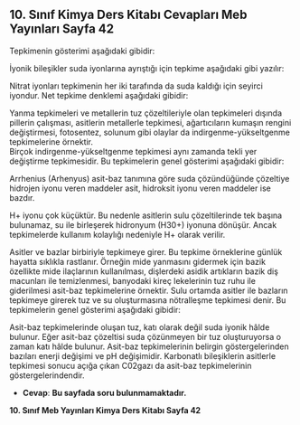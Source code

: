 ## 10. Sınıf Kimya Ders Kitabı Cevapları Meb Yayınları Sayfa 42

Tepkimenin gösterimi aşağıdaki gibidir:

İyonik bileşikler suda iyonlarına ayrıştığı için tepkime aşağıdaki gibi yazılır:

Nitrat iyonları tepkimenin her iki tarafında da suda kaldığı için seyirci iyondur. Net tepkime denklemi aşağıdaki gibidir:

Yanma tepkimeleri ve metallerin tuz çözeltileriyle olan tepkimeleri dışında pillerin çalışması, asitlerin metallerle tepkimesi, ağartıcıların kumaşın rengini değiştirmesi, fotosentez, solunum gibi olaylar da indirgenme-yükseltgenme tepkimelerine örnektir.  
 Birçok indirgenme-yükseltgenme tepkimesi aynı zamanda tekli yer değiştirme tepkimesidir. Bu tepkimelerin genel gösterimi aşağıdaki gibidir:

Arrhenius (Arhenyus) asit-baz tanımına göre suda çözündüğünde çözeltiye hidrojen iyonu veren maddeler asit, hidroksit iyonu veren maddeler ise bazdır.

H+ iyonu çok küçüktür. Bu nedenle asitlerin sulu çözeltilerinde tek başına bulunamaz, su ile birleşerek hidronyum (H30+) iyonuna dönüşür. Ancak tepkimelerde kullanım kolaylığı nedeniyle H+ olarak verilir.

Asitler ve bazlar birbiriyle tepkimeye girer. Bu tepkime örneklerine günlük hayatta sıklıkla rastlanır. Örneğin mide yanmasını gidermek için bazik özellikte mide ilaçlarının kullanılması, dişlerdeki asidik artıkların bazik diş macunları ile temizlenmesi, banyodaki kireç lekelerinin tuz ruhu ile giderilmesi asit-baz tepkimelerine örnektir. Sulu ortamda asitler ile bazların tepkimeye girerek tuz ve su oluşturmasına nötralleşme tepkimesi denir. Bu tepkimelerin genel gösterimi aşağıdaki gibidir:

Asit-baz tepkimelerinde oluşan tuz, katı olarak değil suda iyonik hâlde bulunur. Eğer asit-baz çözeltisi suda çözünmeyen bir tuz oluşturuyorsa o zaman katı hâlde bulunur. Asit-baz tepkimelerinin belirgin göstergelerinden bazıları enerji değişimi ve pH değişimidir. Karbonatlı bileşiklerin asitlerle tepkimesi sonucu açığa çıkan C02gazı da asit-baz tepkimelerinin göstergelerindendir.

* **Cevap**: **Bu sayfada soru bulunmamaktadır.**

**10. Sınıf Meb Yayınları Kimya Ders Kitabı Sayfa 42**